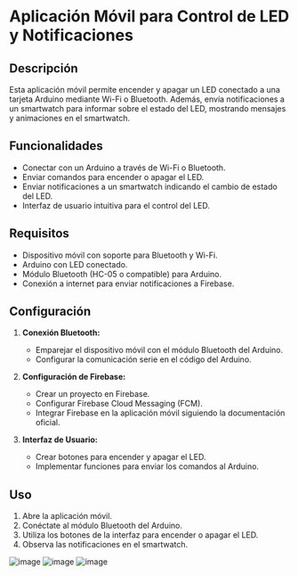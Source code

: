 # Aplicación Móvil para Control de LED y Notificaciones

## Descripción

Esta aplicación móvil permite encender y apagar un LED conectado a una tarjeta Arduino mediante Wi-Fi o Bluetooth. Además, envía notificaciones a un smartwatch para informar sobre el estado del LED, mostrando mensajes y animaciones en el smartwatch.

## Funcionalidades

- Conectar con un Arduino a través de Wi-Fi o Bluetooth.
- Enviar comandos para encender o apagar el LED.
- Enviar notificaciones a un smartwatch indicando el cambio de estado del LED.
- Interfaz de usuario intuitiva para el control del LED.

## Requisitos

- Dispositivo móvil con soporte para Bluetooth y Wi-Fi.
- Arduino con LED conectado.
- Módulo Bluetooth (HC-05 o compatible) para Arduino.
- Conexión a internet para enviar notificaciones a Firebase.

## Configuración

1. **Conexión Bluetooth:**
   - Emparejar el dispositivo móvil con el módulo Bluetooth del Arduino.
   - Configurar la comunicación serie en el código del Arduino.

2. **Configuración de Firebase:**
   - Crear un proyecto en Firebase.
   - Configurar Firebase Cloud Messaging (FCM).
   - Integrar Firebase en la aplicación móvil siguiendo la documentación oficial.

3. **Interfaz de Usuario:**
   - Crear botones para encender y apagar el LED.
   - Implementar funciones para enviar los comandos al Arduino.

## Uso

1. Abre la aplicación móvil.
2. Conéctate al módulo Bluetooth del Arduino.
3. Utiliza los botones de la interfaz para encender o apagar el LED.
4. Observa las notificaciones en el smartwatch.

![image](https://github.com/JaredTrOr/led_notificaciones_smartphone/assets/115369767/49814fa0-46e1-407a-91c1-30cdfa0b39a6)
![image](https://github.com/JaredTrOr/led_notificaciones_smartphone/assets/115369767/13ca5768-3bc6-477c-895c-185f30e243cd)
![image](https://github.com/JaredTrOr/led_notificaciones_smartphone/assets/115369767/712ac249-8807-4fb7-97fc-e32b120ec865)




